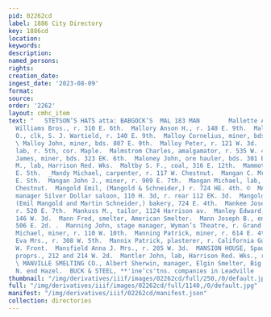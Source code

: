 ```yaml
---
pid: 02262cd
label: 1886 City Directory
key: 1886cd
location: 
keywords: 
description: 
named_persons: 
rights: 
creation_date: 
ingest_date: '2023-08-09'
format: 
source: 
order: '2262'
layout: cmhc_item
text: "   STETSON’S HATS atta: BABGOCK’S  MAL 183 MAN        Mallette Antoine, teamster,
  Williams Bros., r. 310 E. 6th.  Mallory Anson H., r. 140 E. 9th.  Mallory Elmer
  O., clk, S. J. Wartield, r. 140 E. 9th.  Malloy Cornelius, miner, bds. 807 E. 9th.
  \ Malloy John, miner, bds. 807 E. 9th.  Malloy Peter, r. 121 W. 3d.  Malloy Thomas,
  lab, r. 5th, cor. Maple.  Malmstrom Charles, amalgamator, r. 535 W. 4th.  Maloney
  James, miner, bds. 323 EK. 6th.  Maloney John, ore hauler, bds. 301 E. 7th.  Malotte
  M., lab, Harrison Red. Wks.  Maltby S. F., coal, 316 E. 12th.  Mammoth Rink, 122
  E. 5th.  _Mandy Michael, carpenter, r. 117 W. Chestnut.  Mangan C. Mrs., r. 625
  E. Sth.  Mangan John J., miner, r. 909 E. 7th.  Mangan Michael, lab, bds. 628 W.
  Chestnut.  Mangold Emil, (Mangold & Schneider,) r. 724 HE. 4th. ©  MANGOLD OTTO,
  manager Silver Dollar saloon, 110 H. 3d, r. rear 112 EK. 3d.  Mangold & Schneider,
  (Emil Mangold and Martin Schneider,) bakery, 724 E. 4th.  Mankee Joseph, miner,
  r. 520 E. 7th.  Mankuss M., tailor, 1124 Harrison av.  Manley Edward, miner, r.
  146 W. 3d.  Mann Fred, smelter, American Smelter.  Mann Joseph B., engineer, r.
  506 E. 2d. .  Manning John, stage manager, Wyman’s Theatre, r. Grand Hotel. :  Manning
  Michael, miner, r. 110 W. 10th.  Manning Patrick, miner, r. 614 E. 4th.  Mannion
  Eva Mrs., r. 308 W. 5th.  Mannix Patrick, plasterer, r. California Gulch, rear 229
  W. Front.  Mansfield Anna J. Mrs., r. 205 W. 3d.  MANSION HOUSE, Spaulding & Woodruff,
  proprs., 212 and 214 W. 2d.  Mantler John, lab, Harrison Red. Wks., r. 215 W. Chestnut.
  \ MANVILLE SMELTING CO., Albert Sherwin, manager, Elgin Smelter, Big Evans Gulch,
  N. end Hazel.  BUCK & STEEL, **'ine’cs'tns. companies in Leadville       "
thumbnail: "/img/derivatives/iiif/images/02262cd/full/250,/0/default.jpg"
full: "/img/derivatives/iiif/images/02262cd/full/1140,/0/default.jpg"
manifest: "/img/derivatives/iiif/02262cd/manifest.json"
collection: directories
---
```

